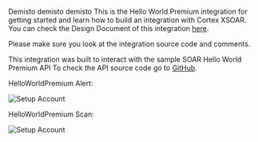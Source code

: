Demisto demisto demisto
This is the Hello World Premium integration for getting started and learn how to build an integration with Cortex XSOAR.
You can check the Design Document of this integration [here](https://docs.google.com/document/d/1wETtBEKg37PHNU8tYeB56M1LE314ux086z3HFeF_cX0).

Please make sure you look at the integration source code and comments.

This integration was built to interact with the sample SOAR Hello World Premium API To check the API source code go to [GitHub](https://github.com/fvigo/soarhelloworld).


HelloWorldPremium Alert:

![Setup Account](https://github.com/demisto/content-helloworld-premium/blob/master/Packs/HelloWorldPremium/doc_files/Handle_Hello_World_Premium_Alert.png?raw=true)

HelloWorldPremium Scan:

![Setup Account](https://github.com/demisto/content-helloworld-premium/blob/master/Packs/HelloWorldPremium/doc_files/HelloWorldPremium_Scan.png?raw=true)
